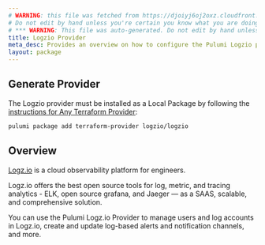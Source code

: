 ```yaml
---
# WARNING: this file was fetched from https://djoiyj6oj2oxz.cloudfront.net/docs/registry.opentofu.org/logzio/logzio/1.20.0/index.md
# Do not edit by hand unless you're certain you know what you are doing!
# *** WARNING: This file was auto-generated. Do not edit by hand unless you're certain you know what you are doing! ***
title: Logzio Provider
meta_desc: Provides an overview on how to configure the Pulumi Logzio provider.
layout: package
---
```


## Generate Provider

The Logzio provider must be installed as a Local Package by following the [instructions for Any Terraform Provider](https://www.pulumi.com/registry/packages/terraform-provider/):

```bash
pulumi package add terraform-provider logzio/logzio
```
## Overview

[Logz.io](https://logz.io/) is a cloud observability platform for engineers.

Logz.io offers the best open source tools for log, metric, and tracing analytics - ELK, open source grafana, and Jaeger —  as a SAAS, scalable, and comprehensive solution.

You can use the Pulumi Logz.io Provider to manage users and log accounts in Logz.io, create and update log-based alerts and notification channels, and more.